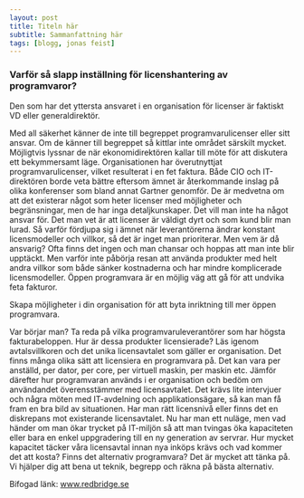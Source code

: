```yaml
---
layout: post
title: Titeln här
subtitle: Sammanfattning här
tags: [blogg, jonas feist]
---
```


### Varför så slapp inställning för licenshantering av programvaror?
Den som har det yttersta ansvaret i en organisation för licenser är faktiskt VD eller generaldirektör.

Med all säkerhet känner de inte till begreppet programvarulicenser eller sitt ansvar. Om de känner till begreppet så kittlar inte området särskilt mycket.  Möjligtvis lyssnar de när ekonomidirektören kallar till möte för att diskutera ett bekymmersamt läge. Organisationen har överutnyttjat programvarulicenser, vilket resulterat i en fet faktura. Både CIO och IT-direktören borde veta bättre eftersom ämnet är återkommande inslag på olika konferenser som bland annat Gartner genomför. De är medvetna om att det existerar något som heter licenser med möjligheter och begränsningar, men de har inga detaljkunskaper.  Det vill man inte ha något ansvar för. Det man vet är att licenser är väldigt dyrt och som kund blir man lurad. Så varför fördjupa sig i ämnet när leverantörerna ändrar konstant licensmodeller och villkor, så det är inget man prioriterar. Men vem är då ansvarig?  Ofta finns det ingen och man chansar och hoppas att man inte blir upptäckt.  Men varför inte påbörja resan att använda produkter med helt andra villkor som både sänker kostnaderna och har mindre komplicerade licensmodeller. Öppen programvara är en möjlig väg att gå för att undvika feta fakturor.

Skapa möjligheter i din organisation för att byta inriktning till mer öppen programvara.

Var börjar man?  Ta reda på vilka programvaruleverantörer som har högsta fakturabeloppen. Hur är dessa produkter licensierade? Läs igenom avtalsvillkoren och det unika licensavtalet som gäller er organisation.  Det finns många olika sätt att licensiera en programvara på. Det kan vara per anställd, per dator, per core, per virtuell maskin, per maskin etc.  Jämför därefter hur programvaran används i er organisation och bedöm om användandet överensstämmer med licensavtalet.  Det krävs lite intervjuer och några möten med IT-avdelning och applikationsägare, så kan man få fram en bra bild av situationen.  Har man rätt licensnivå eller finns det en diskrepans mot existerande licensavtalet. Nu har man ett nuläge, men vad händer om man ökar trycket på IT-miljön så att man tvingas öka kapaciteten eller bara en enkel uppgradering till en ny generation av servrar.  Hur mycket kapacitet täcker våra licensavtal innan nya inköps krävs och vad kommer det att kosta? Finns det alternativ programvara?  Det är mycket att tänka på. Vi hjälper dig att bena ut teknik, begrepp och räkna på bästa alternativ.

Bifogad länk:
www.redbridge.se

